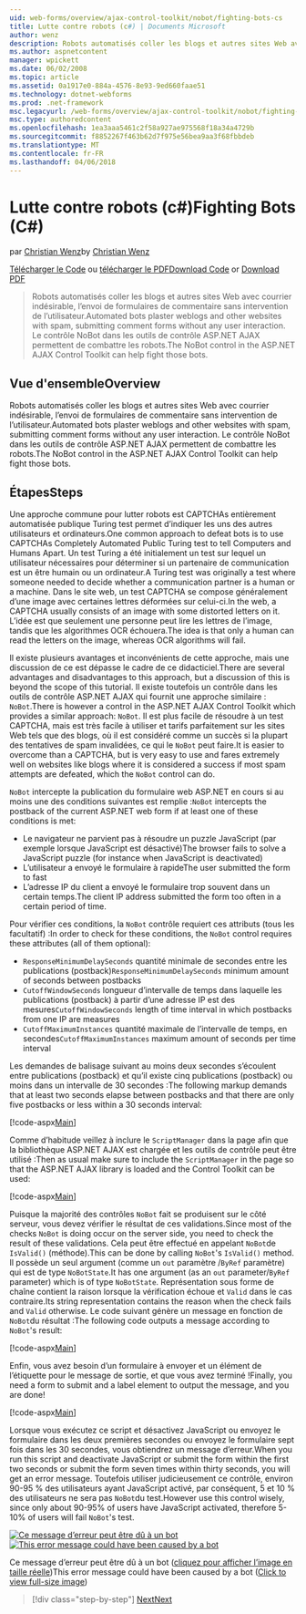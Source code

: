 ```yaml
---
uid: web-forms/overview/ajax-control-toolkit/nobot/fighting-bots-cs
title: Lutte contre robots (c#) | Documents Microsoft
author: wenz
description: Robots automatisés coller les blogs et autres sites Web avec courrier indésirable, l’envoi de formulaires de commentaire sans intervention de l’utilisateur. Le contrôle NoBot dans la Con AJAX ASP.NET...
ms.author: aspnetcontent
manager: wpickett
ms.date: 06/02/2008
ms.topic: article
ms.assetid: 0a1917e0-884a-4576-8e93-9ed660faae51
ms.technology: dotnet-webforms
ms.prod: .net-framework
msc.legacyurl: /web-forms/overview/ajax-control-toolkit/nobot/fighting-bots-cs
msc.type: authoredcontent
ms.openlocfilehash: 1ea3aaa5461c2f58a927ae975568f18a34a4729b
ms.sourcegitcommit: f8852267f463b62d7f975e56bea9aa3f68fbbdeb
ms.translationtype: MT
ms.contentlocale: fr-FR
ms.lasthandoff: 04/06/2018
---
```

<a name="fighting-bots-c"></a><span data-ttu-id="92070-104">Lutte contre robots (c#)</span><span class="sxs-lookup"><span data-stu-id="92070-104">Fighting Bots (C#)</span></span>
====================
<span data-ttu-id="92070-105">par [Christian Wenz](https://github.com/wenz)</span><span class="sxs-lookup"><span data-stu-id="92070-105">by [Christian Wenz](https://github.com/wenz)</span></span>

<span data-ttu-id="92070-106">[Télécharger le Code](http://download.microsoft.com/download/9/3/f/93f8daea-bebd-4821-833b-95205389c7d0/NoBot0.cs.zip) ou [télécharger le PDF](http://download.microsoft.com/download/b/6/a/b6ae89ee-df69-4c87-9bfb-ad1eb2b23373/nobot0CS.pdf)</span><span class="sxs-lookup"><span data-stu-id="92070-106">[Download Code](http://download.microsoft.com/download/9/3/f/93f8daea-bebd-4821-833b-95205389c7d0/NoBot0.cs.zip) or [Download PDF](http://download.microsoft.com/download/b/6/a/b6ae89ee-df69-4c87-9bfb-ad1eb2b23373/nobot0CS.pdf)</span></span>

> <span data-ttu-id="92070-107">Robots automatisés coller les blogs et autres sites Web avec courrier indésirable, l’envoi de formulaires de commentaire sans intervention de l’utilisateur.</span><span class="sxs-lookup"><span data-stu-id="92070-107">Automated bots plaster weblogs and other websites with spam, submitting comment forms without any user interaction.</span></span> <span data-ttu-id="92070-108">Le contrôle NoBot dans les outils de contrôle ASP.NET AJAX permettent de combattre les robots.</span><span class="sxs-lookup"><span data-stu-id="92070-108">The NoBot control in the ASP.NET AJAX Control Toolkit can help fight those bots.</span></span>


## <a name="overview"></a><span data-ttu-id="92070-109">Vue d'ensemble</span><span class="sxs-lookup"><span data-stu-id="92070-109">Overview</span></span>

<span data-ttu-id="92070-110">Robots automatisés coller les blogs et autres sites Web avec courrier indésirable, l’envoi de formulaires de commentaire sans intervention de l’utilisateur.</span><span class="sxs-lookup"><span data-stu-id="92070-110">Automated bots plaster weblogs and other websites with spam, submitting comment forms without any user interaction.</span></span> <span data-ttu-id="92070-111">Le contrôle NoBot dans les outils de contrôle ASP.NET AJAX permettent de combattre les robots.</span><span class="sxs-lookup"><span data-stu-id="92070-111">The NoBot control in the ASP.NET AJAX Control Toolkit can help fight those bots.</span></span>

## <a name="steps"></a><span data-ttu-id="92070-112">Étapes</span><span class="sxs-lookup"><span data-stu-id="92070-112">Steps</span></span>

<span data-ttu-id="92070-113">Une approche commune pour lutter robots est CAPTCHAs entièrement automatisée publique Turing test permet d’indiquer les uns des autres utilisateurs et ordinateurs.</span><span class="sxs-lookup"><span data-stu-id="92070-113">One common approach to defeat bots is to use CAPTCHAs Completely Automated Public Turing test to tell Computers and Humans Apart.</span></span> <span data-ttu-id="92070-114">Un test Turing a été initialement un test sur lequel un utilisateur nécessaires pour déterminer si un partenaire de communication est un être humain ou un ordinateur.</span><span class="sxs-lookup"><span data-stu-id="92070-114">A Turing test was originally a test where someone needed to decide whether a communication partner is a human or a machine.</span></span> <span data-ttu-id="92070-115">Dans le site web, un test CAPTCHA se compose généralement d’une image avec certaines lettres déformées sur celui-ci.</span><span class="sxs-lookup"><span data-stu-id="92070-115">In the web, a CAPTCHA usually consists of an image with some distorted letters on it.</span></span> <span data-ttu-id="92070-116">L’idée est que seulement une personne peut lire les lettres de l’image, tandis que les algorithmes OCR échouera.</span><span class="sxs-lookup"><span data-stu-id="92070-116">The idea is that only a human can read the letters on the image, whereas OCR algorithms will fail.</span></span>

<span data-ttu-id="92070-117">Il existe plusieurs avantages et inconvénients de cette approche, mais une discussion de ce est dépasse le cadre de ce didacticiel.</span><span class="sxs-lookup"><span data-stu-id="92070-117">There are several advantages and disadvantages to this approach, but a discussion of this is beyond the scope of this tutorial.</span></span> <span data-ttu-id="92070-118">Il existe toutefois un contrôle dans les outils de contrôle ASP.NET AJAX qui fournit une approche similaire : `NoBot`.</span><span class="sxs-lookup"><span data-stu-id="92070-118">There is however a control in the ASP.NET AJAX Control Toolkit which provides a similar approach: `NoBot`.</span></span> <span data-ttu-id="92070-119">Il est plus facile de résoudre à un test CAPTCHA, mais est très facile à utiliser et tarifs parfaitement sur les sites Web tels que des blogs, où il est considéré comme un succès si la plupart des tentatives de spam invalidées, ce qui le `NoBot` peut faire.</span><span class="sxs-lookup"><span data-stu-id="92070-119">It is easier to overcome than a CAPTCHA, but is very easy to use and fares extremely well on websites like blogs where it is considered a success if most spam attempts are defeated, which the `NoBot` control can do.</span></span>

<span data-ttu-id="92070-120">`NoBot` intercepte la publication du formulaire web ASP.NET en cours si au moins une des conditions suivantes est remplie :</span><span class="sxs-lookup"><span data-stu-id="92070-120">`NoBot` intercepts the postback of the current ASP.NET web form if at least one of these conditions is met:</span></span>

- <span data-ttu-id="92070-121">Le navigateur ne parvient pas à résoudre un puzzle JavaScript (par exemple lorsque JavaScript est désactivé)</span><span class="sxs-lookup"><span data-stu-id="92070-121">The browser fails to solve a JavaScript puzzle (for instance when JavaScript is deactivated)</span></span>
- <span data-ttu-id="92070-122">L’utilisateur a envoyé le formulaire à rapide</span><span class="sxs-lookup"><span data-stu-id="92070-122">The user submitted the form to fast</span></span>
- <span data-ttu-id="92070-123">L’adresse IP du client a envoyé le formulaire trop souvent dans un certain temps.</span><span class="sxs-lookup"><span data-stu-id="92070-123">The client IP address submitted the form too often in a certain period of time.</span></span>

<span data-ttu-id="92070-124">Pour vérifier ces conditions, la `NoBot` contrôle requiert ces attributs (tous les facultatif) :</span><span class="sxs-lookup"><span data-stu-id="92070-124">In order to check for these conditions, the `NoBot` control requires these attributes (all of them optional):</span></span>

- <span data-ttu-id="92070-125">`ResponseMinimumDelaySeconds` quantité minimale de secondes entre les publications (postback)</span><span class="sxs-lookup"><span data-stu-id="92070-125">`ResponseMinimumDelaySeconds` minimum amount of seconds between postbacks</span></span>
- <span data-ttu-id="92070-126">`CutoffWindowSeconds` longueur d’intervalle de temps dans laquelle les publications (postback) à partir d’une adresse IP est des mesures</span><span class="sxs-lookup"><span data-stu-id="92070-126">`CutoffWindowSeconds` length of time interval in which postbacks from one IP are measures</span></span>
- <span data-ttu-id="92070-127">`CutoffMaximumInstances` quantité maximale de l’intervalle de temps, en secondes</span><span class="sxs-lookup"><span data-stu-id="92070-127">`CutoffMaximumInstances` maximum amount of seconds per time interval</span></span>

<span data-ttu-id="92070-128">Les demandes de balisage suivant au moins deux secondes s’écoulent entre publications (postback) et qu’il existe cinq publications (postback) ou moins dans un intervalle de 30 secondes :</span><span class="sxs-lookup"><span data-stu-id="92070-128">The following markup demands that at least two seconds elapse between postbacks and that there are only five postbacks or less within a 30 seconds interval:</span></span>

[!code-aspx[Main](fighting-bots-cs/samples/sample1.aspx)]

<span data-ttu-id="92070-129">Comme d’habitude veillez à inclure le `ScriptManager` dans la page afin que la bibliothèque ASP.NET AJAX est chargée et les outils de contrôle peut être utilisé :</span><span class="sxs-lookup"><span data-stu-id="92070-129">Then as usual make sure to include the `ScriptManager` in the page so that the ASP.NET AJAX library is loaded and the Control Toolkit can be used:</span></span>

[!code-aspx[Main](fighting-bots-cs/samples/sample2.aspx)]

<span data-ttu-id="92070-130">Puisque la majorité des contrôles `NoBot` fait se produisent sur le côté serveur, vous devez vérifier le résultat de ces validations.</span><span class="sxs-lookup"><span data-stu-id="92070-130">Since most of the checks `NoBot` is doing occur on the server side, you need to check the result of these validations.</span></span> <span data-ttu-id="92070-131">Cela peut être effectué en appelant `NoBot`de `IsValid()` (méthode).</span><span class="sxs-lookup"><span data-stu-id="92070-131">This can be done by calling `NoBot`'s `IsValid()` method.</span></span> <span data-ttu-id="92070-132">Il possède un seul argument (comme un `out` paramètre /`ByRef` paramètre) qui est de type `NoBotState`.</span><span class="sxs-lookup"><span data-stu-id="92070-132">It has one argument (as an `out` parameter/`ByRef` parameter) which is of type `NoBotState`.</span></span> <span data-ttu-id="92070-133">Représentation sous forme de chaîne contient la raison lorsque la vérification échoue et `Valid` dans le cas contraire.</span><span class="sxs-lookup"><span data-stu-id="92070-133">Its string representation contains the reason when the check fails and `Valid` otherwise.</span></span> <span data-ttu-id="92070-134">Le code suivant génère un message en fonction de `NoBot`du résultat :</span><span class="sxs-lookup"><span data-stu-id="92070-134">The following code outputs a message according to `NoBot`'s result:</span></span>

[!code-aspx[Main](fighting-bots-cs/samples/sample3.aspx)]

<span data-ttu-id="92070-135">Enfin, vous avez besoin d’un formulaire à envoyer et un élément de l’étiquette pour le message de sortie, et que vous avez terminé !</span><span class="sxs-lookup"><span data-stu-id="92070-135">Finally, you need a form to submit and a label element to output the message, and you are done!</span></span>

[!code-aspx[Main](fighting-bots-cs/samples/sample4.aspx)]

<span data-ttu-id="92070-136">Lorsque vous exécutez ce script et désactivez JavaScript ou envoyez le formulaire dans les deux premières secondes ou envoyez le formulaire sept fois dans les 30 secondes, vous obtiendrez un message d’erreur.</span><span class="sxs-lookup"><span data-stu-id="92070-136">When you run this script and deactivate JavaScript or submit the form within the first two seconds or submit the form seven times within thirty seconds, you will get an error message.</span></span> <span data-ttu-id="92070-137">Toutefois utiliser judicieusement ce contrôle, environ 90-95 % des utilisateurs ayant JavaScript activé, par conséquent, 5 et 10 % des utilisateurs ne sera pas `NoBot`du test.</span><span class="sxs-lookup"><span data-stu-id="92070-137">However use this control wisely, since only about 90-95% of users have JavaScript activated, therefore 5-10% of users will fail `NoBot`'s test.</span></span>


<span data-ttu-id="92070-138">[![Ce message d’erreur peut être dû à un bot](fighting-bots-cs/_static/image2.png)](fighting-bots-cs/_static/image1.png)</span><span class="sxs-lookup"><span data-stu-id="92070-138">[![This error message could have been caused by a bot](fighting-bots-cs/_static/image2.png)](fighting-bots-cs/_static/image1.png)</span></span>

<span data-ttu-id="92070-139">Ce message d’erreur peut être dû à un bot ([cliquez pour afficher l’image en taille réelle](fighting-bots-cs/_static/image3.png))</span><span class="sxs-lookup"><span data-stu-id="92070-139">This error message could have been caused by a bot ([Click to view full-size image](fighting-bots-cs/_static/image3.png))</span></span>

> [!div class="step-by-step"]
> [<span data-ttu-id="92070-140">Next</span><span class="sxs-lookup"><span data-stu-id="92070-140">Next</span></span>](fighting-bots-vb.md)
